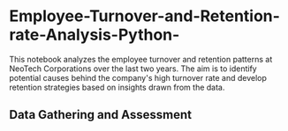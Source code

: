# Employee-Turnover-and-Retention-rate-Analysis-Python-
This notebook analyzes the employee turnover and retention patterns at NeoTech Corporations over the last two years. The aim is to identify potential causes behind the company's high turnover rate and develop retention strategies based on insights drawn from the data.
## Data Gathering and Assessment
